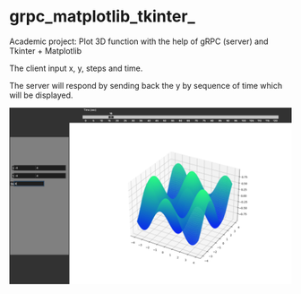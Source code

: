 # grpc_matplotlib_tkinter_
Academic project: Plot 3D function with the help of gRPC (server) and Tkinter + Matplotlib

The client input x, y, steps and time.

The server will respond by sending back the y by sequence of time which will be displayed.

![image description](visual.png)
